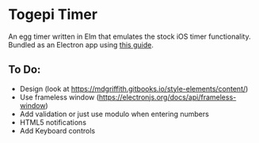# Togepi Timer

An egg timer written in Elm that emulates the stock iOS timer functionality.
Bundled as an Electron app using [this guide](https://medium.com/@ezekeal/building-an-electron-app-with-elm-part-1-boilerplate-3416a730731f).

## To Do:

- Design (look at https://mdgriffith.gitbooks.io/style-elements/content/)
- Use frameless window (https://electronjs.org/docs/api/frameless-window)
- Add validation or just use modulo when entering numbers
- HTML5 notifications
- Add Keyboard controls
